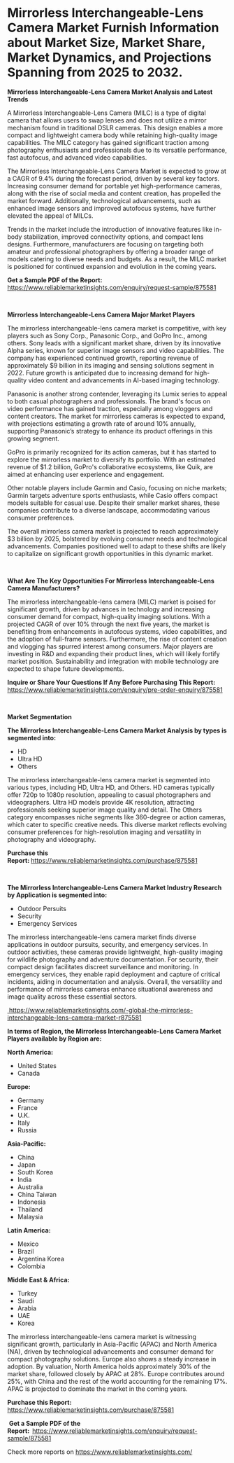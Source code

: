 <p><h1>Mirrorless Interchangeable-Lens Camera Market Furnish Information about Market Size, Market Share, Market Dynamics, and Projections Spanning from 2025 to 2032.</h1></p><p><strong>Mirrorless Interchangeable-Lens Camera Market Analysis and Latest Trends</strong></p>
<p><p>A Mirrorless Interchangeable-Lens Camera (MILC) is a type of digital camera that allows users to swap lenses and does not utilize a mirror mechanism found in traditional DSLR cameras. This design enables a more compact and lightweight camera body while retaining high-quality image capabilities. The MILC category has gained significant traction among photography enthusiasts and professionals due to its versatile performance, fast autofocus, and advanced video capabilities.</p><p>The Mirrorless Interchangeable-Lens Camera Market is expected to grow at a CAGR of 9.4% during the forecast period, driven by several key factors. Increasing consumer demand for portable yet high-performance cameras, along with the rise of social media and content creation, has propelled the market forward. Additionally, technological advancements, such as enhanced image sensors and improved autofocus systems, have further elevated the appeal of MILCs. </p><p>Trends in the market include the introduction of innovative features like in-body stabilization, improved connectivity options, and compact lens designs. Furthermore, manufacturers are focusing on targeting both amateur and professional photographers by offering a broader range of models catering to diverse needs and budgets. As a result, the MILC market is positioned for continued expansion and evolution in the coming years.</p></p>
<p><strong>Get a Sample PDF of the Report:&nbsp;</strong> <a href="https://www.reliablemarketinsights.com/enquiry/request-sample/875581?utm_campaign=3044&utm_medium=2&utm_source=Github&utm_content=ia&utm_term=21032025&utm_id=mirrorless-interchangeable-lens-camera">https://www.reliablemarketinsights.com/enquiry/request-sample/875581</a></p>
<p>&nbsp;</p>
<p><strong>Mirrorless Interchangeable-Lens Camera Major Market Players</strong></p>
<p><p>The mirrorless interchangeable-lens camera market is competitive, with key players such as Sony Corp., Panasonic Corp., and GoPro Inc., among others. Sony leads with a significant market share, driven by its innovative Alpha series, known for superior image sensors and video capabilities. The company has experienced continued growth, reporting revenue of approximately $9 billion in its imaging and sensing solutions segment in 2022. Future growth is anticipated due to increasing demand for high-quality video content and advancements in AI-based imaging technology.</p><p>Panasonic is another strong contender, leveraging its Lumix series to appeal to both casual photographers and professionals. The brand's focus on video performance has gained traction, especially among vloggers and content creators. The market for mirrorless cameras is expected to expand, with projections estimating a growth rate of around 10% annually, supporting Panasonic’s strategy to enhance its product offerings in this growing segment.</p><p>GoPro is primarily recognized for its action cameras, but it has started to explore the mirrorless market to diversify its portfolio. With an estimated revenue of $1.2 billion, GoPro's collaborative ecosystems, like Quik, are aimed at enhancing user experience and engagement.</p><p>Other notable players include Garmin and Casio, focusing on niche markets; Garmin targets adventure sports enthusiasts, while Casio offers compact models suitable for casual use. Despite their smaller market shares, these companies contribute to a diverse landscape, accommodating various consumer preferences.</p><p>The overall mirrorless camera market is projected to reach approximately $3 billion by 2025, bolstered by evolving consumer needs and technological advancements. Companies positioned well to adapt to these shifts are likely to capitalize on significant growth opportunities in this dynamic market.</p></p>
<p>&nbsp;</p>
<p><strong>What Are The Key Opportunities For Mirrorless Interchangeable-Lens Camera Manufacturers?</strong></p>
<p><p>The mirrorless interchangeable-lens camera (MILC) market is poised for significant growth, driven by advances in technology and increasing consumer demand for compact, high-quality imaging solutions. With a projected CAGR of over 10% through the next five years, the market is benefiting from enhancements in autofocus systems, video capabilities, and the adoption of full-frame sensors. Furthermore, the rise of content creation and vlogging has spurred interest among consumers. Major players are investing in R&D and expanding their product lines, which will likely fortify market position. Sustainability and integration with mobile technology are expected to shape future developments.</p></p>
<p><strong>Inquire or Share Your Questions If Any Before Purchasing This Report:</strong> <a href="https://www.reliablemarketinsights.com/enquiry/pre-order-enquiry/875581?utm_campaign=3044&utm_medium=2&utm_source=Github&utm_content=ia&utm_term=21032025&utm_id=mirrorless-interchangeable-lens-camera">https://www.reliablemarketinsights.com/enquiry/pre-order-enquiry/875581</a></p>
<p>&nbsp;</p>
<p><strong>Market Segmentation</strong></p>
<p><strong>The Mirrorless Interchangeable-Lens Camera Market Analysis by types is segmented into:</strong></p>
<p><ul><li>HD</li><li>Ultra HD</li><li>Others</li></ul></p>
<p><p>The mirrorless interchangeable-lens camera market is segmented into various types, including HD, Ultra HD, and Others. HD cameras typically offer 720p to 1080p resolution, appealing to casual photographers and videographers. Ultra HD models provide 4K resolution, attracting professionals seeking superior image quality and detail. The Others category encompasses niche segments like 360-degree or action cameras, which cater to specific creative needs. This diverse market reflects evolving consumer preferences for high-resolution imaging and versatility in photography and videography.</p></p>
<p><strong>Purchase this Report:&nbsp;</strong><a href="https://www.reliablemarketinsights.com/purchase/875581?utm_campaign=3044&utm_medium=2&utm_source=Github&utm_content=ia&utm_term=21032025&utm_id=mirrorless-interchangeable-lens-camera">https://www.reliablemarketinsights.com/purchase/875581</a></p>
<p>&nbsp;</p>
<p><strong>The Mirrorless Interchangeable-Lens Camera Market Industry Research by Application is segmented into:</strong></p>
<p><ul><li>Outdoor Persuits</li><li>Security</li><li>Emergency Services</li></ul></p>
<p><p>The mirrorless interchangeable-lens camera market finds diverse applications in outdoor pursuits, security, and emergency services. In outdoor activities, these cameras provide lightweight, high-quality imaging for wildlife photography and adventure documentation. For security, their compact design facilitates discreet surveillance and monitoring. In emergency services, they enable rapid deployment and capture of critical incidents, aiding in documentation and analysis. Overall, the versatility and performance of mirrorless cameras enhance situational awareness and image quality across these essential sectors.</p></p>
<p><a href="https://www.reliablemarketinsights.com/-global-the-mirrorless-interchangeable-lens-camera-market-r875581?utm_campaign=3044&utm_medium=2&utm_source=Github&utm_content=ia&utm_term=21032025&utm_id=mirrorless-interchangeable-lens-camera">&nbsp;https://www.reliablemarketinsights.com/-global-the-mirrorless-interchangeable-lens-camera-market-r875581</a></p>
<p><strong>In terms of Region, the Mirrorless Interchangeable-Lens Camera Market Players available by Region are:</strong></p>
<p>
    <p> <strong> North America: </strong>
        <ul>
            <li>United States</li>
            <li>Canada</li>
        </ul>
        </p> 
    <p> <strong> Europe: </strong>
        <ul>
            <li>Germany</li>
            <li>France</li>
            <li>U.K.</li>
            <li>Italy</li>
            <li>Russia</li>
        </ul>
        </p> 
    <p> <strong> Asia-Pacific: </strong>
        <ul>
            <li>China</li>
            <li>Japan</li>
            <li>South Korea</li>
            <li>India</li>
            <li>Australia</li>
            <li>China Taiwan</li>
            <li>Indonesia</li>
            <li>Thailand</li>
            <li>Malaysia</li>
        </ul>
        </p> 
    <p> <strong> Latin America: </strong>
        <ul>
            <li>Mexico</li>
            <li>Brazil</li>
            <li>Argentina Korea</li>
            <li>Colombia</li>
        </ul>
        </p> 
    <p> <strong> Middle East & Africa: </strong>
        <ul>
            <li>Turkey</li>
            <li>Saudi</li>
            <li>Arabia</li>
            <li>UAE</li>
            <li>Korea</li>
        </ul>
    </p>
    </p>
<p><p>The mirrorless interchangeable-lens camera market is witnessing significant growth, particularly in Asia-Pacific (APAC) and North America (NA), driven by technological advancements and consumer demand for compact photography solutions. Europe also shows a steady increase in adoption. By valuation, North America holds approximately 30% of the market share, followed closely by APAC at 28%. Europe contributes around 25%, with China and the rest of the world accounting for the remaining 17%. APAC is projected to dominate the market in the coming years.</p></p>
<p><strong>Purchase this Report: </strong><a href="https://www.reliablemarketinsights.com/purchase/875581?utm_campaign=3044&utm_medium=2&utm_source=Github&utm_content=ia&utm_term=21032025&utm_id=mirrorless-interchangeable-lens-camera">https://www.reliablemarketinsights.com/purchase/875581</a></p>
<p>&nbsp;<strong>Get a Sample PDF of the Report:&nbsp;&nbsp;</strong><a href="https://www.reliablemarketinsights.com/enquiry/request-sample/875581?utm_campaign=3044&utm_medium=2&utm_source=Github&utm_content=ia&utm_term=21032025&utm_id=mirrorless-interchangeable-lens-camera">https://www.reliablemarketinsights.com/enquiry/request-sample/875581</a></p>
<p><strong></strong></p>
<p>Check more reports on <a href="https://www.reliablemarketinsights.com/?utm_campaign=3044&utm_medium=2&utm_source=Github&utm_content=ia&utm_term=21032025&utm_id=mirrorless-interchangeable-lens-camera">https://www.reliablemarketinsights.com/</a></p>